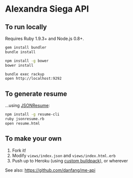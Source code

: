 # Alexandra Siega API

## To run locally

Requires Ruby 1.9.3+ and Node.js 0.8+.

```bash
gem install bundler
bundle install

npm install -g bower
bower install

bundle exec rackup
open http://localhost:9292
```

## To generate resume

...using [JSONResume](http://jsonresume.org):

```bash
npm install -g resume-cli
ruby jsonresume.rb
open resume.html
```

## To make your own

1. Fork it!
2. Modify `views/index.json` and `views/index.html.erb`
3. Push up to Heroku (using [custom buildpack](https://github.com/qnyp/heroku-buildpack-ruby-bower)), or wherever

See also: https://github.com/danfang/me-api
